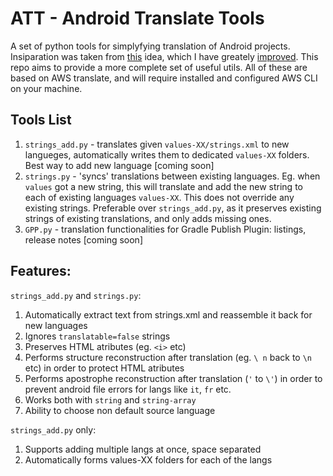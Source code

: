 # ATT - Android Translate Tools

A set of python tools for simplyfying translation of Android projects. Insiparation was taken from  <a href="https://github.com/Ra-Na/GTranslate-strings-xml" title="GTranslate">this</a> idea, which I have greately <a href="https://github.com/alexVinarskis/GTranslate-strings-xml" title="AWSTranslate">improved</a>.  This repo aims to provide a more complete set of useful utils. All of these are based on AWS translate, and will require installed and configured AWS CLI on your machine. 

## Tools List
1. `strings_add.py` - translates given `values-XX/strings.xml` to new langueges, automatically writes them to dedicated `values-XX` folders. Best way to add new language [coming soon]
2. `strings.py` - 'syncs' translations between existing languages. Eg. when `values` got a new string, this will translate and add the new string to each of existing languages `values-XX`. This does not override any existing strings. Preferable over `strings_add.py`, as it preserves existing strings of existing translations, and only adds missing ones. 
3. `GPP.py` - translation functionalities for Gradle Publish Plugin: listings, release notes [coming soon]
## Features:
`strings_add.py` and `strings.py`:
1. Automatically extract text from strings.xml and reassemble it back for new languages
2. Ignores `translatable=false` strings
3. Preserves HTML atributes (eg. `<i>` etc)
4. Performs structure reconstruction after translation (eg. `\ n` back to `\n` etc) in order to protect HTML atributes 
5. Performs apostrophe reconstruction after translation (`'` to `\'`) in order to prevent android file errors for langs like `it`, `fr` etc.
6. Works both with `string` and `string-array`
7. Ability to choose non default source language

`strings_add.py` only:
1. Supports adding multiple langs at once, space separated
2. Automatically forms values-XX folders for each of the langs


